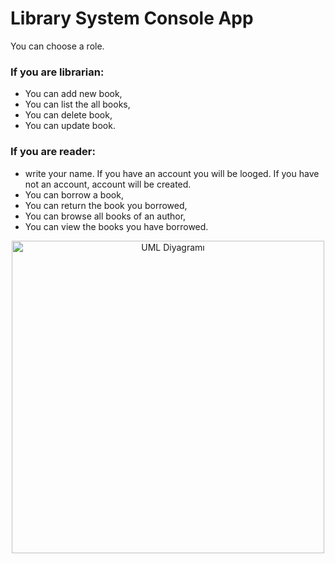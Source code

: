#  Library System Console App
You can choose a role.

### If you are librarian:
* You can add new book,
* You can list the all books,
* You can delete book,
* You can update book.

### If you are reader:
* write your name. If you have an account you will be looged. If you have not an account, account will be created.
* You can borrow a book,
* You can return the book you borrowed,
* You can browse all books of an author,
* You can view the books you have borrowed.

<p align="center">
  <img src="images/umlDiagram" alt="UML Diyagramı" width="500"/>
</p>

 
